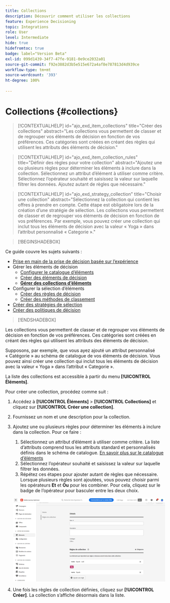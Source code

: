 ```yaml
---
title: Collections
description: Découvrir comment utiliser les collections
feature: Experience Decisioning
topic: Integrations
role: User
level: Intermediate
hide: true
hidefromtoc: true
badge: label="Version Beta"
exl-id: 099d1439-34f7-47fe-9181-0e9ce2032a01
source-git-commit: f92e3882d3b5e515e672a4af8e787813d4d939ce
workflow-type: tm+mt
source-wordcount: '393'
ht-degree: 100%

---
```


# Collections {#collections}

>[!CONTEXTUALHELP]
>id="ajo_exd_item_collections"
>title="Créer des collections"
>abstract="Les collections vous permettent de classer et de regrouper vos éléments de décision en fonction de vos préférences. Ces catégories sont créées en créant des règles qui utilisent les attributs des éléments de décision."

>[!CONTEXTUALHELP]
>id="ajo_exd_item_collection_rules"
>title="Définir des règles pour votre collection"
>abstract="Ajoutez une ou plusieurs règles pour déterminer les éléments à inclure dans la collection. Sélectionnez un attribut d’élément à utiliser comme critère. Sélectionnez l’opérateur souhaité et saisissez la valeur sur laquelle filtrer les données. Ajoutez autant de règles que nécessaire."

>[!CONTEXTUALHELP]
>id="ajo_exd_strategy_collection"
>title="Choisir une collection"
>abstract="Sélectionnez la collection qui contient les offres à prendre en compte. Cette étape est obligatoire lors de la création d’une stratégie de sélection. Les collections vous permettent de classer et de regrouper vos éléments de décision en fonction de vos préférences. Par exemple, vous pouvez créer une collection qui inclut tous les éléments de décision avec la valeur « Yoga » dans l’attribut personnalisé « Categorie »."

>[!BEGINSHADEBOX]

Ce guide couvre les sujets suivants :

* [Prise en main de la prise de décision basée sur l’expérience](gs-experience-decisioning.md)
* Gérer les éléments de décision
   * [Configurer le catalogue d’éléments](catalogs.md)
   * [Créer des éléments de décision](items.md)
   * **[Gérer des collections d’éléments](collections.md)**
* Configurer la sélection d’éléments
   * [Créer des règles de décision](rules.md)
   * [Créer des méthodes de classement](ranking.md)
* [Créer des stratégies de sélection](selection-strategies.md)
* [Créer des politiques de décision](create-decision.md)

>[!ENDSHADEBOX]

Les collections vous permettent de classer et de regrouper vos éléments de décision en fonction de vos préférences. Ces catégories sont créées en créant des règles qui utilisent les attributs des éléments de décision.

Supposons, par exemple, que vous ayez ajouté un attribut personnalisé « Catégorie » au schéma de catalogue de vos éléments de décision. Vous pouvez ainsi créer une collection qui inclut tous les éléments de décision avec la valeur « Yoga » dans l’attribut « Categorie ».

La liste des collections est accessible à partir du menu **[!UICONTROL Éléments]**.

Pour créer une collection, procédez comme suit :

1. Accédez à **[!UICONTROL Éléments]** > **[!UICONTROL Collections]** et cliquez sur **[!UICONTROL Créer une collection]**.
1. Fournissez un nom et une description pour la collection.
1. Ajoutez une ou plusieurs règles pour déterminer les éléments à inclure dans la collection. Pour ce faire :

   1. Sélectionnez un attribut d’élément à utiliser comme critère. La liste d’attributs comprend tous les attributs standard et personnalisés définis dans le schéma de catalogue. [En savoir plus sur le catalogue d’éléments](catalogs.md)
   1. Sélectionnez l’opérateur souhaité et saisissez la valeur sur laquelle filtrer les données.
   1. Répétez ces étapes pour ajouter autant de règles que nécessaire. Lorsque plusieurs règles sont ajoutées, vous pouvez choisir parmi les opérateurs **Et** et **Ou** pour les combiner. Pour cela, cliquez sur le badge de l’opérateur pour basculer entre les deux choix.

   ![](assets/collection-create.png)

1. Une fois les règles de collection définies, cliquez sur **[!UICONTROL Créer]**. La collection s’affiche désormais dans la liste.
